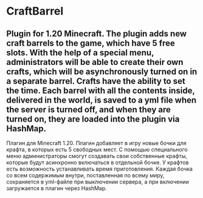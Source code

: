 # CraftBarrel
Plugin for 1.20 Minecraft. The plugin adds new craft barrels to the game, which have 5 free slots. With the help of a special menu, administrators will be able to create their own crafts, which will be asynchronously turned on in a separate barrel. Crafts have the ability to set the time.
Each barrel with all the contents inside, delivered in the world, is saved to a yml file when the server is turned off, and when they are turned on, they are loaded into the plugin via HashMap.
---
Плагин для Minecraft 1.20. Плагин добавляет в игру новые бочки для крафта, в которых есть 5 свободных мест. С помощью специального меню администраторы смогут создавать свои собственные крафты, которые будут асинхронно включаться в отдельной бочке. У крафтов есть возможность устанавливать время приготовления.
Каждая бочка со всем содержимым внутри, поставленная по всему миру, сохраняется в yml-файле при выключении сервера, а при включении загружается в плагин через HashMap.
